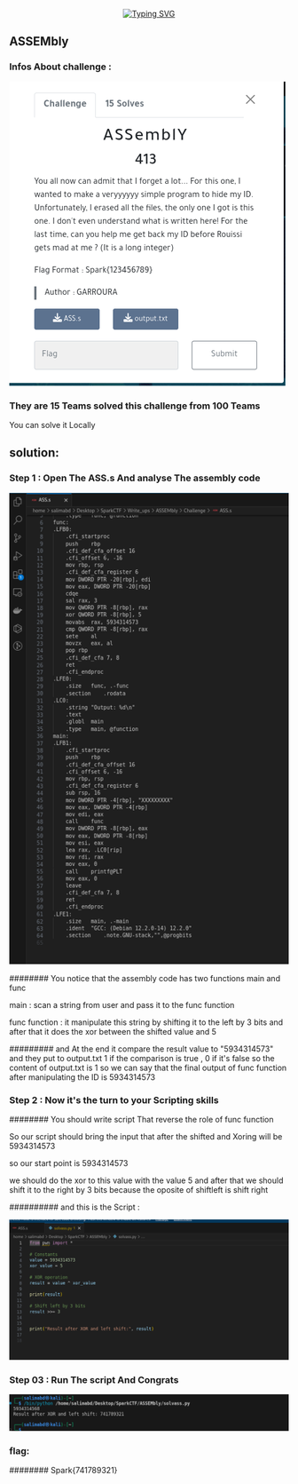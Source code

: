 <!-- 
<h3 align="center">CS student and a passionate web developer</h3> -->

<!--   my-ticker -->    
<!-- &emsp;&emsp;&emsp;&emsp;&emsp;&emsp;&emsp;&emsp;&emsp;[![Typing SVG](https://readme-typing-svg.herokuapp.com?color=%ADFF2F&center=true&vCenter=true&width=600&lines=S4L1M+F4K3-RooT+Player")](https://git.io/typing-svg) -->

<p align="center">
  <a href="https://git.io/typing-svg">
    <img src="https://readme-typing-svg.herokuapp.com?color=%ADFF2F&center=true&vCenter=true&width=600&lines=S4L1M+F4K3-RooT+Player" alt="Typing SVG">
  </a>
</p>

## ASSEMbly  	

### Infos About challenge : 

![](Screenshot/P1.png)

### They are 15 Teams solved this challenge from 100 Teams
You can solve it Locally


## solution:



### Step 1 : Open The ASS.s And analyse The assembly code 


![](Screenshot/P2.png)

######## You notice that the assembly code has two functions main and func 

main : scan a string from user and pass it to the func function 

func function : it manipulate this string by shifting it to the left by 3 bits and after that it does the xor between the shifted value and 5

######### and At the end it compare the result value to "5934314573" and they put to output.txt 1 if the comparison is true , 0 if it's false 
 so the content of output.txt is 1 so we can say that the final output of func function after manipulating the ID is 5934314573

### Step 2 : Now it's the turn to your Scripting skills 

######## You should write script That reverse the role of func function 

So our script should bring the input that after the shifted and Xoring will be 5934314573  

so our start point is 5934314573  

we should do the xor to this value with the value 5 and after that we should shift it to the right by 3 bits because the oposite of shiftleft is shift right 

########## and this is the Script : 


![](Screenshot/P3.png)



###  Step 03  : Run The script And Congrats  



![](Screenshot/P4.png)


### flag:

######## Spark{741789321}
